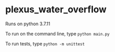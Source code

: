 # plexus_water_overflow

Runs on python 3.7.11

To run on the command line, type
`python main.py`

To run tests, type
`python -m unittest`